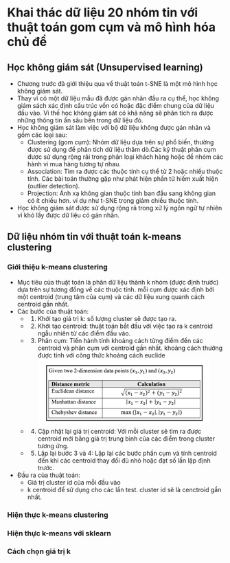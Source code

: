 # Khai thác dữ liệu 20 nhóm tin với thuật toán gom cụm và mô hình hóa chủ đề

## Học không giám sát (Unsupervised learning)
- Chương trước đã giới thiệu qua về thuật toán t-SNE là một mô hình học không giám sát.
- Thay vì có một dữ liệu mẫu đã được gán nhãn đầu ra cụ thể, học không giám sách xác định cấu trúc vốn có hoặc đặc điểm chung của dữ liệu đầu vào. Vì thế học không giám sát có khả năng sẽ phân tích ra được những thông tin ẩn sâu bên trong dữ liệu đó.
- Học không giám sát làm việc với bộ dữ liệu không được gán nhãn và gồm các loại sau:
    + Clustering (gom cụm): Nhóm dữ liệu dựa trên sự phổ biến, thường được sử dụng để phân tích dữ liệu thăm dò.Các kỹ thuật phân cụm được sử dụng rộng rãi trong phân loại khách hàng hoặc để nhóm các hành vi mua hàng tương tự nhau.
    + Association: Tìm ra được các thuộc tính cụ thể từ 2 hoặc nhiều thuộc tính. Các bài toán thường gặp như phát hiện phần tử hiếm xuất hiện (outlier detection).
    + Projection: Ánh xạ không gian thuộc tính ban đầu sang không gian có ít chiều hơn. ví dụ như t-SNE trong giảm chiều thuộc tính.
- Học không giám sát được sử dụng rộng rã trong xử lý ngôn ngữ tự nhiên vì khó lấy được dữ liệu có gán nhãn.

## Dữ liệu nhóm tin với thuật toán k-means clustering
### Giới thiệu k-means clustering
- Mục tiêu của thuật toán là phân dữ liệu thành k nhóm (được định trước) dựa trên sự tương đồng về các thuộc tính. mỗi cụm được xác định bởi một centroid (trung tâm của cụm) và các dữ liệu xung quanh cách centroid gần nhất.
- Các bước của thuật toán:
    + 1. Khởi tạo giá trị k: số lượng cluster sẽ được tạo ra.
    + 2. Khởi tạo centroid: thuật toán bắt đầu với việc tạo ra k centroid ngẫu nhiên từ các điểm đầu vào.
    + 3. Phân cụm: Tiến hành tính khoảng cách từng điểm đến các centroid và phân cụm với centroid gần nhất. khoảng cách thường được tính với công thức khoảng cách euclide
    ![alt công thức khoảng cách](./images/ctkc.png)
    + 4. Cập nhật lại giá trị centroid: Với mỗi cluster sẽ tìm ra được centroid mới bằng giá trị trung bình của các điểm trong cluster tương ứng.
    + 5. Lặp lại bước 3 và 4: Lặp lại các bước phần cụm và tính centroid đến khi các centroid thay đổi đủ nhỏ hoặc đạt số lần lặp định trước.
- Đầu ra của thuật toán:
    + Giá trị cluster id của mỗi đầu vào
    + k centroid để sữ dụng cho các lần test. cluster id sẽ là cenctroid gần nhất.

### Hiện thực k-means clustering


### Hiện thực k-means với sklearn

### Cách chọn giá trị k


### 

